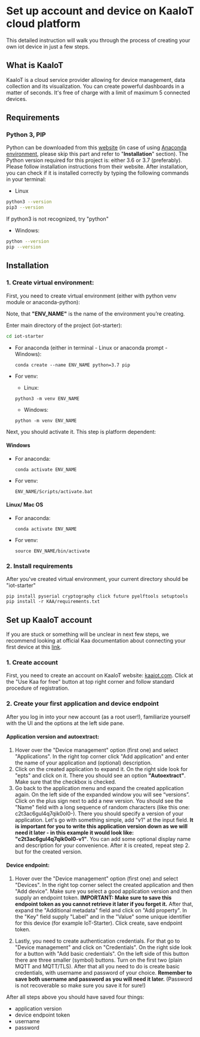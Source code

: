 # Set up account and device on KaaIoT cloud platform
This detailed instruction will walk you through the process of creating your own iot device in just a few steps.

## What is KaaIoT
KaaIoT is a cloud service provider allowing for device management, data collection and its visualization. You can create powerful dashboards in a matter of seconds. It's free of charge with a limit of maximum 5 connected devices.

## Requirements

### Python 3, PIP 
Python can be downloaded from this [website](https://www.python.org/downloads) (in case of using [Anaconda environment](https://www.anaconda.com/products/individual), please skip this part and refer to "**Installation**" section). The Python version required for this project is: either 3.6 or 3.7 (preferably). Please follow installation instructions from their website. 
After installation, you can check if it is installed correctly by typing the following commands in your terminal:

* Linux
```bash
python3 --version
pip3 --version
```
If python3 is not recognized, try "python"

* Windows:
```bash
python --version
pip --version
```

## Installation

### 1. Create virtual environment:
First, you need to create virtual environment (either with python venv module or anaconda-python):

Note, that **"ENV_NAME"** is the name of the environment you’re creating.

Enter main directory of the project (iot-starter):
```bash
cd iot-starter
```

* For anaconda (either in terminal - Linux or anaconda prompt - Windows):
  ```
  conda create --name ENV_NAME python=3.7 pip
  ```

* For venv:
  * Linux:
  ```
  python3 -m venv ENV_NAME
  ```

  * Windows:
  ```
  python -m venv ENV_NAME
  ```

Next, you should activate it. This step is platform dependent:
#### Windows
* For anaconda:
  ```
  conda activate ENV_NAME
  ```

* For venv:
  ```
  ENV_NAME/Scripts/activate.bat
  ```

#### Linux/ Mac OS
* For anaconda:
  ```
  conda activate ENV_NAME
  ```

* For venv:
  ```
  source ENV_NAME/bin/activate
  ```

### 2. Install requirements

After you've created virtual environment, your current directory should be "iot-starter"

``` 
pip install pyserial cryptography click future pyelftools setuptools
pip install -r KAA/requirements.txt
```

## Set up KaaIoT account

If you are stuck or something will be unclear in next few steps, we recommend looking at official Kaa documentation about connecting your first device at this [link](https://docs.kaaiot.io/KAA/docs/v1.3.0/Tutorials/getting-started/connecting-your-first-device/).

### 1. Create account

First, you need to create an account on KaaIoT website: [kaaiot.com](https://www.kaaiot.com/).
Click at the "Use Kaa for free" button at top right corner and follow standard procedure of registration.

### 2. Create your first application and device endpoint

After you log in into your new account (as a root user!), familiarize yourself with the UI and the options at the left side pane. 

#### **Application version and autoextract:**

 1. Hover over the "Device management" option (first one) and select "Applications". In the right top corner click "Add application" and enter the name of your application and (optional) description.
 2. Click on the created application to expand it. On the right side look for "epts" and click on it. There you should see an option **"Autoextract"**. Make sure that the checkbox is checked.
 3. Go back to the application menu and expand the created application again. On the left side of the expanded window you will see “versions”. Click on the plus sign next to add a new version. You should see the "Name" field with a long sequence of random characters (like this one: c2t3ac6gul4q7qik0ol0-). There you should specify a version of your application. Let's go with something simple, add "v1" at the input field. **It is important for you to write this application version down as we will need it later - in this example it would look like: "c2t3ac6gul4q7qik0ol0-v1"**. You can add some optional display name and description for your convenience. After it is created, repeat step 2. but for the created version.

#### **Device endpoint:**

 1. Hover over the "Device management" option (first one) and select "Devices". In the right top corner select the created application and then "Add device". Make sure you select a good application version and then supply an endpoint token. **IMPORTANT: Make sure to save this endpoint token as you cannot retrieve it later if you forget it.** After that, expand the "Additional metadata" field and click on "Add property". In the "Key" field supply "Label" and in the "Value" some unique identifier for this device (for example IoT-Starter). Click create, save endpoint token.

 2. Lastly, you need to create authentication credentials. For that go to "Device management" and click on "Credentials". On the right side look for a button with "Add basic credentials". On the left side of this button there are three smaller (symbol) buttons. Turn on the first two (plain MQTT and MQTT/TLS). After that all you need to do is create basic credentials, with username and password of your choice. **Remember to save both username and password as you will need it later.** (Password is not recoverable so make sure you save it for sure!)


After all steps above you should have saved four things:
 - application version
 - device endpoint token
 - username
 - password
